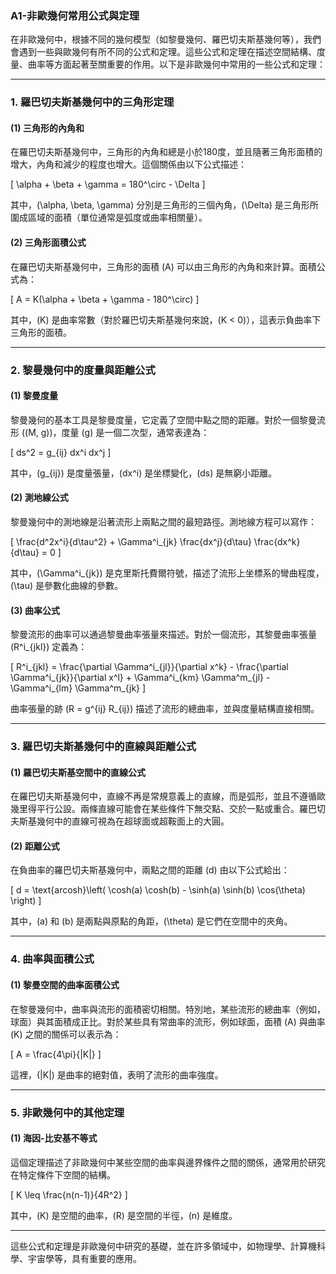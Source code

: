 ### **A1-非歐幾何常用公式與定理**

在非歐幾何中，根據不同的幾何模型（如黎曼幾何、羅巴切夫斯基幾何等），我們會遇到一些與歐幾何有所不同的公式和定理。這些公式和定理在描述空間結構、度量、曲率等方面起著至關重要的作用。以下是非歐幾何中常用的一些公式和定理：

---

### **1. 羅巴切夫斯基幾何中的三角形定理**

#### **(1) 三角形的內角和**

在羅巴切夫斯基幾何中，三角形的內角和總是小於180度，並且隨著三角形面積的增大，內角和減少的程度也增大。這個關係由以下公式描述：

\[
\alpha + \beta + \gamma = 180^\circ - \Delta
\]

其中，\(\alpha, \beta, \gamma\) 分別是三角形的三個內角，\(\Delta\) 是三角形所圍成區域的面積（單位通常是弧度或曲率相關量）。

#### **(2) 三角形面積公式**

在羅巴切夫斯基幾何中，三角形的面積 \(A\) 可以由三角形的內角和來計算。面積公式為：

\[
A = K(\alpha + \beta + \gamma - 180^\circ)
\]

其中，\(K\) 是曲率常數（對於羅巴切夫斯基幾何來說，\(K < 0\)），這表示負曲率下三角形的面積。

---

### **2. 黎曼幾何中的度量與距離公式**

#### **(1) 黎曼度量**

黎曼幾何的基本工具是黎曼度量，它定義了空間中點之間的距離。對於一個黎曼流形 \((M, g)\)，度量 \(g\) 是一個二次型，通常表達為：

\[
ds^2 = g_{ij} dx^i dx^j
\]

其中，\(g_{ij}\) 是度量張量，\(dx^i\) 是坐標變化，\(ds\) 是無窮小距離。

#### **(2) 測地線公式**

黎曼幾何中的測地線是沿著流形上兩點之間的最短路徑。測地線方程可以寫作：

\[
\frac{d^2x^i}{d\tau^2} + \Gamma^i_{jk} \frac{dx^j}{d\tau} \frac{dx^k}{d\tau} = 0
\]

其中，\(\Gamma^i_{jk}\) 是克里斯托費爾符號，描述了流形上坐標系的彎曲程度，\(\tau\) 是參數化曲線的參數。

#### **(3) 曲率公式**

黎曼流形的曲率可以通過黎曼曲率張量來描述。對於一個流形，其黎曼曲率張量 \(R^i_{jkl}\) 定義為：

\[
R^i_{jkl} = \frac{\partial \Gamma^i_{jl}}{\partial x^k} - \frac{\partial \Gamma^i_{jk}}{\partial x^l} + \Gamma^i_{km} \Gamma^m_{jl} - \Gamma^i_{lm} \Gamma^m_{jk}
\]

曲率張量的跡 \(R = g^{ij} R_{ij}\) 描述了流形的總曲率，並與度量結構直接相關。

---

### **3. 羅巴切夫斯基幾何中的直線與距離公式**

#### **(1) 羅巴切夫斯基空間中的直線公式**

在羅巴切夫斯基幾何中，直線不再是常規意義上的直線，而是弧形，並且不遵循歐幾里得平行公設。兩條直線可能會在某些條件下無交點、交於一點或重合。羅巴切夫斯基幾何中的直線可視為在超球面或超鞍面上的大圓。

#### **(2) 距離公式**

在負曲率的羅巴切夫斯基幾何中，兩點之間的距離 \(d\) 由以下公式給出：

\[
d = \text{arcosh}\left( \cosh(a) \cosh(b) - \sinh(a) \sinh(b) \cos(\theta) \right)
\]

其中，\(a\) 和 \(b\) 是兩點與原點的角距，\(\theta\) 是它們在空間中的夾角。

---

### **4. 曲率與面積公式**

#### **(1) 黎曼空間的曲率面積公式**

在黎曼幾何中，曲率與流形的面積密切相關。特別地，某些流形的總曲率（例如，球面）與其面積成正比。對於某些具有常曲率的流形，例如球面，面積 \(A\) 與曲率 \(K\) 之間的關係可以表示為：

\[
A = \frac{4\pi}{|K|}
\]

這裡，\(|K|\) 是曲率的絕對值，表明了流形的曲率強度。

---

### **5. 非歐幾何中的其他定理**

#### **(1) 海因-比安基不等式**

這個定理描述了非歐幾何中某些空間的曲率與邊界條件之間的關係，通常用於研究在特定條件下空間的結構。

\[
K \leq \frac{n(n-1)}{4R^2}
\]

其中，\(K\) 是空間的曲率，\(R\) 是空間的半徑，\(n\) 是維度。

---

這些公式和定理是非歐幾何中研究的基礎，並在許多領域中，如物理學、計算機科學、宇宙學等，具有重要的應用。